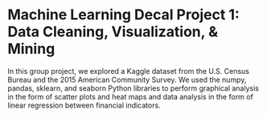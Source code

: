 # Machine Learning Decal Project 1: Data Cleaning, Visualization, & Mining
In this group project, we explored a Kaggle dataset from the U.S. Census Bureau and the 2015 American Community Survey. We used the numpy, pandas, sklearn, and seaborn Python libraries to perform graphical analysis in the form of scatter plots and heat maps and data analysis in the form of linear regression between financial indicators.

